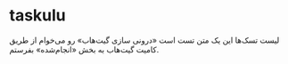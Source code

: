 # taskulu
لیست تسک‌ها
این یک متن تست است
«درونی سازی گیت‌هاب» رو می‌خوام از طریق کامیت گیت‌هاب به بخش «انجام‌شده» بفرستم.

